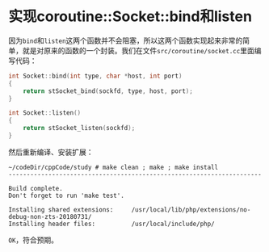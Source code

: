 # 实现coroutine::Socket::bind和listen

因为`bind`和`listen`这两个函数并不会阻塞，所以这两个函数实现起来非常的简单，就是对原来的函数的一个封装。我们在文件`src/coroutine/socket.cc`里面编写代码：

```cpp
int Socket::bind(int type, char *host, int port)
{
    return stSocket_bind(sockfd, type, host, port);
}

int Socket::listen()
{
    return stSocket_listen(sockfd);
}
```

然后重新编译、安装扩展：

```shell
~/codeDir/cppCode/study # make clean ; make ; make install
----------------------------------------------------------------------

Build complete.
Don't forget to run 'make test'.

Installing shared extensions:     /usr/local/lib/php/extensions/no-debug-non-zts-20180731/
Installing header files:          /usr/local/include/php/
```

`OK`，符合预期。

